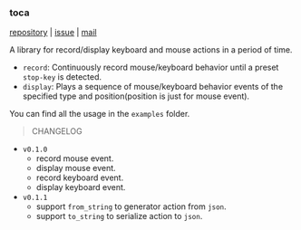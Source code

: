 ### toca

[repository](https://github.com/lopo12123/toca) |
[issue](https://github.com/lopo12123/toca/issues) |
[mail](mailto:lopo@zju.edu.cn?subject=about20%toca)

A library for record/display keyboard and mouse actions in a period of time.

- `record`: Continuously record mouse/keyboard behavior until a preset `stop-key` is detected.
- `display`: Plays a sequence of mouse/keyboard behavior events of the specified type and position(position is just for
  mouse event).

You can find all the usage in the `examples` folder.


> CHANGELOG

- `v0.1.0`
    - record mouse event.
    - display mouse event.
    - record keyboard event.
    - display keyboard event.
- `v0.1.1`
    - support `from_string` to generator action from `json`.
    - support `to_string` to serialize action to `json`.